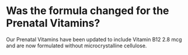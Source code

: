 # Was the formula changed for the Prenatal Vitamins?

Our Prenatal Vitamins have been updated to include Vitamin B12 2.8 mcg and are now formulated without microcrystalline cellulose.